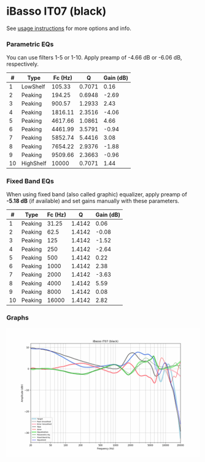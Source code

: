 # iBasso IT07 (black)
See [usage instructions](https://github.com/jaakkopasanen/AutoEq#usage) for more options and info.

### Parametric EQs
You can use filters 1-5 or 1-10. Apply preamp of -4.66 dB or -6.06 dB, respectively.

|   # | Type      |   Fc (Hz) |      Q |   Gain (dB) |
|-----|-----------|-----------|--------|-------------|
|   1 | LowShelf  |    105.33 | 0.7071 |        0.16 |
|   2 | Peaking   |    194.25 | 0.6948 |       -2.69 |
|   3 | Peaking   |    900.57 | 1.2933 |        2.43 |
|   4 | Peaking   |   1816.11 | 2.3516 |       -4.06 |
|   5 | Peaking   |   4617.66 | 1.0861 |        4.66 |
|   6 | Peaking   |   4461.99 | 3.5791 |       -0.94 |
|   7 | Peaking   |   5852.74 | 5.4416 |        3.08 |
|   8 | Peaking   |   7654.22 | 2.9376 |       -1.88 |
|   9 | Peaking   |   9509.66 | 2.3663 |       -0.96 |
|  10 | HighShelf |  10000    | 0.7071 |        1.44 |

### Fixed Band EQs
When using fixed band (also called graphic) equalizer, apply preamp of **-5.18 dB** (if available) and set gains manually with these parameters.

|   # | Type    |   Fc (Hz) |      Q |   Gain (dB) |
|-----|---------|-----------|--------|-------------|
|   1 | Peaking |     31.25 | 1.4142 |        0.06 |
|   2 | Peaking |     62.5  | 1.4142 |       -0.08 |
|   3 | Peaking |    125    | 1.4142 |       -1.52 |
|   4 | Peaking |    250    | 1.4142 |       -2.64 |
|   5 | Peaking |    500    | 1.4142 |        0.22 |
|   6 | Peaking |   1000    | 1.4142 |        2.38 |
|   7 | Peaking |   2000    | 1.4142 |       -3.63 |
|   8 | Peaking |   4000    | 1.4142 |        5.59 |
|   9 | Peaking |   8000    | 1.4142 |        0.08 |
|  10 | Peaking |  16000    | 1.4142 |        2.82 |

### Graphs
![](./iBasso%20IT07%20(black).png)
